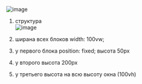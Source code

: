 ![image](https://user-images.githubusercontent.com/113675674/194753028-750509e3-c89c-4bfa-b248-5d72ee392d46.png)

1. структура  
![image](https://user-images.githubusercontent.com/113675674/194753084-5caf091a-0095-41e8-8c0e-bff08556f552.png)  

2. ширана всех блоков width: 100vw;  
3. у первого блока position: fixed; высота 50px  
4. у второго высота 200px  
5. у третьего высота на всю высоту окна (100vh)
